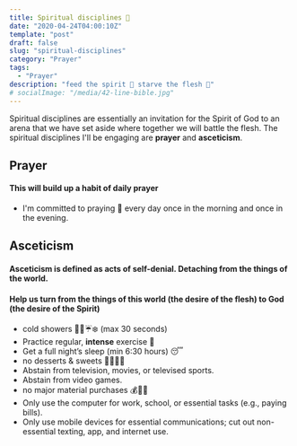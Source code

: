 ```yaml
---
title: Spiritual disciplines 💪
date: "2020-04-24T04:00:10Z"
template: "post"
draft: false
slug: "spiritual-disciplines"
category: "Prayer"
tags:
  - "Prayer"
description: "feed the spirit 🤤 starve the flesh 🥵"
# socialImage: "/media/42-line-bible.jpg"
---
```



Spiritual disciplines are essentially an invitation for the Spirit of God to an arena that we have set aside where together we will battle the flesh. The spiritual disciplines I'll be engaging are **prayer** and **asceticism**.


## Prayer
#### This will build up a habit of daily prayer
- I'm committed to praying 🙏 every day once in the morning and once in the evening.

## Asceticism
#### Asceticism is defined as acts of self-denial. Detaching from the things of the world.
#### Help us turn from the things of this world (the desire of the flesh) to God (the desire of the Spirit)
- cold showers 🚿🛀☔️❄️ (max 30 seconds)
- Practice regular, **intense** exercise 🏃
- Get a full night’s sleep (min 6:30 hours) 😴
- no desserts & sweets 🍰🍦🍮🍧
- Abstain from television, movies, or televised sports.
- Abstain from video games.
- no major material purchases 💰💸💵
- Only use the computer for work, school, or essential tasks (e.g., paying bills).
- Only use mobile devices for essential communications; cut out non-essential texting, app, and internet use. 
